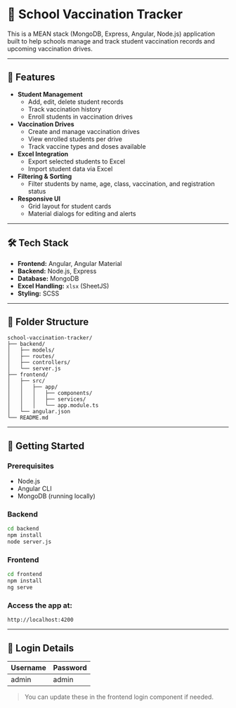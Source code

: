 # 🏫 School Vaccination Tracker

This is a MEAN stack (MongoDB, Express, Angular, Node.js) application built to help schools manage and track student vaccination records and upcoming vaccination drives.

---

## 🚀 Features

- **Student Management**
  - Add, edit, delete student records
  - Track vaccination history
  - Enroll students in vaccination drives
- **Vaccination Drives**
  - Create and manage vaccination drives
  - View enrolled students per drive
  - Track vaccine types and doses available
- **Excel Integration**
  - Export selected students to Excel
  - Import student data via Excel
- **Filtering & Sorting**
  - Filter students by name, age, class, vaccination, and registration status
- **Responsive UI**
  - Grid layout for student cards
  - Material dialogs for editing and alerts

---

## 🛠️ Tech Stack

- **Frontend:** Angular, Angular Material
- **Backend:** Node.js, Express
- **Database:** MongoDB
- **Excel Handling:** `xlsx` (SheetJS)
- **Styling:** SCSS

---

## 📁 Folder Structure

```
school-vaccination-tracker/
├── backend/
│   ├── models/
│   ├── routes/
│   ├── controllers/
│   └── server.js
├── frontend/
│   ├── src/
│   │   ├── app/
│   │   │   ├── components/
│   │   │   ├── services/
│   │   │   └── app.module.ts
│   └── angular.json
└── README.md
```

---

## 🧪 Getting Started

### Prerequisites
- Node.js
- Angular CLI
- MongoDB (running locally)

### Backend
```bash
cd backend
npm install
node server.js
```

### Frontend
```bash
cd frontend
npm install
ng serve
```

### Access the app at:
```
http://localhost:4200
```

---

## 🔐 Login Details

| Username | Password |
|----------|----------|
| admin    | admin    |

> You can update these in the frontend login component if needed.
